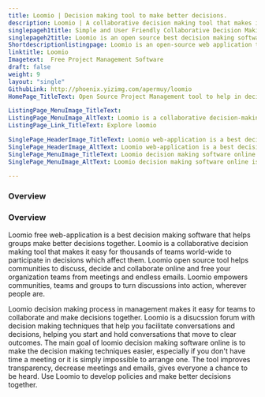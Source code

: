 ```yaml
---
title: Loomio | Decision making tool to make better decisions.
description: Loomio | A collaborative decision making tool that makes it easy for thousands of teams world-wide to participate in decisions which affect them.
singlepageh1title: Simple and User Friendly Collaborative Decision Making Tool
singlepageh2title: Loomio is an open source best decision making software that helps groups to participate and make better decisions together which affect them.
Shortdescriptionlistingpage: Loomio is an open-source web application that helps groups make better decisions together.
linktitle: Loomio
Imagetext:  Free Project Management Software 
draft: false
weight: 9
layout: "single"
GithubLink: http://phoenix.yizimg.com/apermuy/loomio
HomePage_TitleText: Open Source Project Management tool to help in decision making process in management

ListingPage_MenuImage_TitleText: 
ListingPage_MenuImage_AltText: Loomio is a collaborative decision-making tool
ListingPage_Link_TitleText: Explore loomio

SinglePage_HeaderImage_TitleText: Loomio web-application is a best decision making software that helps groups make better decisions together.
SinglePage_HeaderImage_AltText: Loomio web-application is a best decision making software that helps groups make better decisions together.
SinglePage_MenuImage_TitleText: Loomio decision making software online is used by thousands of teams world-wide to increase transparency, decrease meetings and emails
SinglePage_MenuImage_AltText: Loomio decision making software online is used by thousands of teams world-wide to increase transparency, decrease meetings and emails

---
```

### **Overview**

### **Overview**

Loomio free web-application is a best decision making software that helps groups make better decisions together. Loomio is a collaborative decision making tool that makes it easy for thousands of teams world-wide to participate in decisions which affect them. Loomio open source tool helps communities to discuss, decide and collaborate online and free your organization teams from meetings and endless emails. Loomio empowers communities, teams and groups to turn discussions into action, wherever people are.

Loomio decision making process in management makes it easy for teams to collaborate and make decisions together. Loomio is a disucssion forum with decision making techniques that help you facilitate conversations and decisions, helping you start and hold conversations that move to clear outcomes. The main goal of loomio decision making software online is to make the decision making techniques easier, especially if you don't have time a meeting or it is simply impossible to arrange one. The tool improves transparency, decrease meetings and emails, gives everyone a chance to be heard. Use Loomio to develop policies and make better decisions together.
